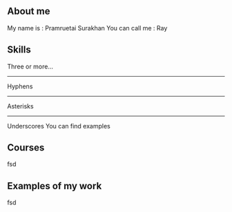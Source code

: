 
## About me
My name is : Pramruetai Surakhan
You can call me : Ray
## Skills
Three or more...

---

Hyphens

***

Asterisks

___

Underscores
You can find examples
## Courses
fsd
## Examples of my work
fsd
